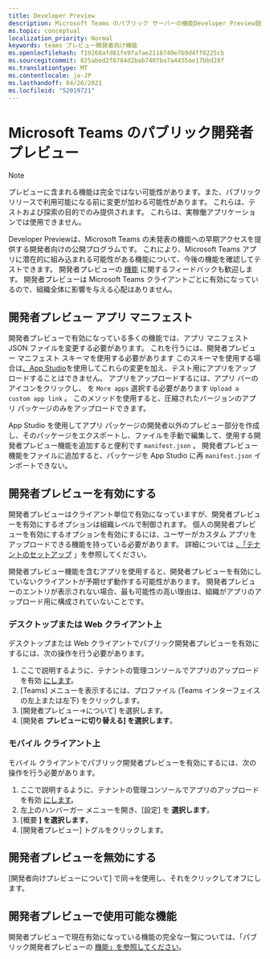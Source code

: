 ```yaml
---
title: Developer Preview
description: Microsoft Teams のパブリック サーバーの機能Developer Preview説明します。
ms.topic: conceptual
localization_priority: Normal
keywords: teams プレビュー開発者向け機能
ms.openlocfilehash: f19268afd81fe9fa7ae2116740e7b9d4ff8225cb
ms.sourcegitcommit: 825abed2f8784d2bab7407ba7a4455ae17bbd28f
ms.translationtype: MT
ms.contentlocale: ja-JP
ms.lasthandoff: 04/26/2021
ms.locfileid: "52019721"
---
```

# <a name="public-developer-preview-for-microsoft-teams"></a>Microsoft Teams のパブリック開発者プレビュー

>[!NOTE]
>プレビューに含まれる機能は完全ではない可能性があります。また、パブリック リリースで利用可能になる前に変更が加わる可能性があります。 これらは、テストおよび探索の目的でのみ提供されます。 これらは、実稼働アプリケーションでは使用できません。

Developer Previewは、Microsoft Teams の未発表の機能への早期アクセスを提供する開発者向けの公開プログラムです。 これにより、Microsoft Teams アプリに潜在的に組み込まれる可能性がある機能について、今後の機能を確認してテストできます。 開発者プレビューの [機能](~/feedback.md) に関するフィードバックも歓迎します。 開発者プレビューは Microsoft Teams クライアントごとに有効になっているので、組織全体に影響を与える心配はありません。

## <a name="developer-preview-app-manifest"></a>開発者プレビュー アプリ マニフェスト

開発者プレビューで有効になっている多くの機能では、アプリ マニフェスト JSON ファイルを変更する必要があります。 これを行うには、開発者プレビュー マニフェスト スキーマ[](~/resources/schema/manifest-schema-dev-preview.md)を使用する必要があります このスキーマを使用する場合は[、App Studio](~/concepts/build-and-test/app-studio-overview.md)を使用してこれらの変更を加え、テスト用にアプリをアップロードすることはできません。 アプリをアップロードするには、アプリ バーのアイコンをクリックし、 を `More apps` 選択する必要があります `Upload a custom app link` 。 このメソッドを使用すると、圧縮されたバージョンのアプリ パッケージのみをアップロードできます。

App Studio を使用してアプリ パッケージの開発者以外のプレビュー部分を作成し、そのパッケージをエクスポートし、ファイルを手動で編集して、使用する開発者プレビュー機能を追加すると便利です `manifest.json` 。 開発者プレビュー機能をファイルに追加すると、パッケージを App Studio に再 `manifest.json` インポートできない。

## <a name="enable-developer-preview"></a>開発者プレビューを有効にする

開発者プレビューはクライアント単位で有効になっていますが、開発者プレビューを有効にするオプションは組織レベルで制御されます。 個人の開発者プレビューを有効にするオプションを有効にするには、ユーザーがカスタム アプリをアップロードできる機能を持っている必要があります。 詳細については [、「テナントのセットアップ](~/concepts/build-and-test/prepare-your-o365-tenant.md) 」を参照してください。

開発者プレビュー機能を含むアプリを使用すると、開発者プレビューを有効にしていないクライアントが予期せず動作する可能性があります。 開発者プレビューのエントリが表示されない場合、最も可能性の高い理由は、組織がアプリのアップロード用に構成されていないことです。

### <a name="on-a-desktop-or-web-client"></a>デスクトップまたは Web クライアント上

デスクトップまたは Web クライアントでパブリック開発者プレビューを有効にするには、次の操作を行う必要があります。

1. ここで説明するように、テナントの管理コンソールでアプリのアップロードを有効 [にします](~/concepts/build-and-test/prepare-your-o365-tenant.md)。
1. [Teams] メニューを表示するには、プロファイル (Teams インターフェイスの左上または左下) をクリックします。
1. [開発者プレビュー→について] を選択します。
1. [開発者 **プレビューに切り替える] を選択します**。

### <a name="on-a-mobile-client"></a>モバイル クライアント上

モバイル クライアントでパブリック開発者プレビューを有効にするには、次の操作を行う必要があります。

1. ここで説明するように、テナントの管理コンソールでアプリのアップロードを有効 [にします](~/concepts/build-and-test/prepare-your-o365-tenant.md)。
1. 左上のハンバーガー メニューを開き、[設定] を **選択します**。
1. [概要 **] を選択します**。
1. [開発者プレビュー] トグルをクリックします。

## <a name="disable-developer-preview"></a>開発者プレビューを無効にする

[開発者向けプレビューについて] で同→を使用し、それをクリックしてオフにします。

## <a name="features-available-in-developer-preview"></a>開発者プレビューで使用可能な機能

開発者プレビューで現在有効になっている機能の完全な一覧については、「パブリック開発者プレビューの [機能」を参照してください](../../resources/dev-preview/developer-preview-features.md)。
